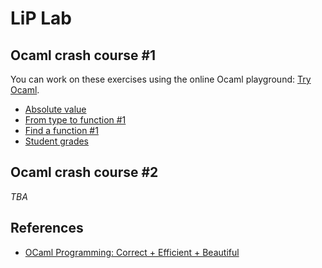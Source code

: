 # LiP Lab

## Ocaml crash course #1

You can work on these exercises using the online Ocaml playground: [Try Ocaml](https://try.ocamlpro.com/).

- [Absolute value](ocaml-basics/absolute-value/)
- [From type to function #1](ocaml-basics/fun-of-type-1/)
- [Find a function #1](ocaml-basics/find-fun-1/)
- [Student grades](ocaml-basics/cumlaude)


## Ocaml crash course #2

*TBA*

## References

- [OCaml Programming: Correct + Efficient + Beautiful](https://cs3110.github.io/textbook/cover.html)

